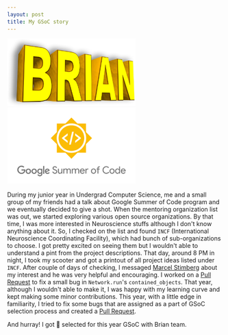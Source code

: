 ```yaml
---
layout: post
title: My GSoC story
---
```


<p float="left">
  <img src="../images/brian_logo.png" width="300" />
  <img src="../images/gsoc.png" width="300" /> 
</p>

During my junior year in Undergrad Computer Science, me and a small group of my friends had a talk 
about Google Summer of Code program and we eventually decided to give a shot. When the mentoring 
organization list was out, we started exploring various open source organizations. By that time, I 
was more interested in Neuroscience stuffs although I don't know anything about it. So, I checked on 
the list and found ```INCF``` (International Neuroscience Coordinating Facility), which had bunch of 
sub-organizations to choose. I got pretty excited on seeing them but I wouldn't able to understand a 
pint from the project descriptions. That day, around 8 PM in night, I took my scooter and got a printout 
of all project ideas listed under `INCF`. After couple of days of checking, I messaged 
[Marcel Stimberg](https://github.com/mstimberg) about my interest and he was very helpful and encouraging. 
I worked on a [Pull Request](https://github.com/brian-team/brian2/pull/1069) to fix a small bug in ```Network.run```'s 
```contained_objects```. That year, although I wouldn't able to make it, I was happy with my learning curve 
and kept making some minor contributions. This year, with a little edge in familiarity, I tried to fix 
some bugs that are assigned as a part of GSoC selection process and created a 
[Pull Request](https://github.com/brian-team/brian2/pull/1176).

And hurray! I got :partying_face: selected for this year GSoC with Brian team.
